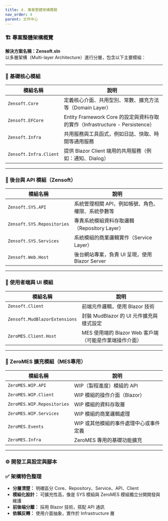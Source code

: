 ```yaml
---
title: 4. 專案整體架構概覽
nav_order: 4
parent: 文件中心
---
```


### 🏗️ 專案整體架構概覽

**解決方案名稱：Zensoft.sln**  
以多層架構（Multi-layer Architecture）進行分層，包含以下主要模組：

---

### 🔹 基礎核心模組

| 模組名稱 | 說明 |
|----------|------|
| `Zensoft.Core` | 定義核心介面、共用型別、常數、擴充方法等（Domain Layer） |
| `Zensoft.EFCore` | Entity Framework Core 的設定與資料存取的實作（Infrastructure - Persistence） |
| `Zensoft.Infra` | 共用服務與工具函式，例如日誌、快取、時間等通用服務 |
| `Zensoft.Infra.Client` | 提供 Blazor Client 端用的共用服務（例如：通知、Dialog） |

---

### 🔹 後台與 API 模組（Zensoft）

| 模組名稱 | 說明 |
|----------|------|
| `Zensoft.SYS.API` | 系統管理相關 API，例如帳號、角色、權限、系統參數等 |
| `Zensoft.SYS.Repositories` | 專責系統模組資料存取邏輯（Repository Layer） |
| `Zensoft.SYS.Services` | 系統模組的商業邏輯實作（Service Layer） |
| `Zensoft.Web.Host` | 後台網站專案，負責 UI 呈現，使用 Blazor Server |

---

### 🔹 使用者端與 UI 模組

| 模組名稱 | 說明 |
|----------|------|
| `Zensoft.Client` | 前端元件邏輯，使用 Blazor 技術 |
| `Zensoft.MudBlazorExtensions` | 封裝 MudBlazor 的 UI 元件擴充與樣式設定 |
| `ZeroMES.Client.Host` | MES 使用端的 Blazor Web 客戶端（可能是作業端操作介面） |

---

### 🔹 ZeroMES 擴充模組（MES專用）

| 模組名稱 | 說明 |
|----------|------|
| `ZeroMES.WIP.API` | WIP（製程進度）模組的 API |
| `ZeroMES.WIP.Client` | WIP 模組的操作介面（Blazor） |
| `ZeroMES.WIP.Repositories` | WIP 模組的資料存取層 |
| `ZeroMES.WIP.Services` | WIP 模組的商業邏輯處理 |
| `ZeroMES.Events` | WIP 或其他模組的事件處理中心或事件定義 |
| `ZeroMES.Infra` | ZeroMES 專用的基礎功能擴充 |

---

### ⚙️ 開發工具設定與腳本

### ✅ 架構特色整理

- **分層清楚：** 明確區分 Core、Repository、Service、API、Client
- **模組化設計：** 可擴充性高，像是 SYS 模組與 ZeroMES 模組獨立分開開發與維護
- **前後端分離：** 採用 Blazor 技術，搭配 API 通訊
- **依賴反轉：** 使用介面抽象，實作於 Infrastructure 層

